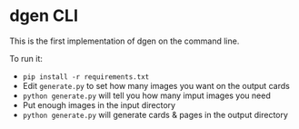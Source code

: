 # dgen CLI

This is the first implementation of dgen on the command line.

To run it:
* `pip install -r requirements.txt`
* Edit `generate.py` to set how many images you want on the output cards
* `python generate.py` will tell you how many imput images you need
* Put enough images in the input directory
* `python generate.py` will generate cards & pages in the output directory
